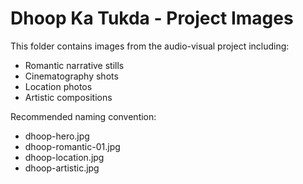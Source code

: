 # Dhoop Ka Tukda - Project Images

This folder contains images from the audio-visual project including:
- Romantic narrative stills
- Cinematography shots
- Location photos
- Artistic compositions

Recommended naming convention:
- dhoop-hero.jpg
- dhoop-romantic-01.jpg
- dhoop-location.jpg
- dhoop-artistic.jpg

